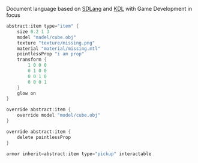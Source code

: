 Document language based on [SDLang](https://sdlang.org) and [KDL](https://kdl.dev) with Game Development in focus

```c
abstract:item type="item" {
    size 0.2 1 3
    model "madel/cube.obj"
    texture "texture/missing.png"
    material "material/missing.mtl"
    pointlessProp "i am prop"
    transform {
        1 0 0 0
        0 1 0 0
        0 0 1 0
        0 0 0 1
    }
    glow on
}

override abstract:item {
    override model "model/cube.obj"
}

override abstract:item {
    delete pointlessProp
}

armor inherit=abstract:item type="pickup" interactable
```
